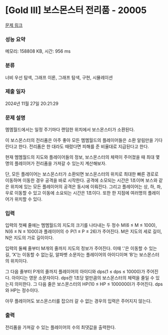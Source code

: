 # [Gold III] 보스몬스터 전리품 - 20005 

[문제 링크](https://www.acmicpc.net/problem/20005) 

### 성능 요약

메모리: 158808 KB, 시간: 956 ms

### 분류

너비 우선 탐색, 그래프 이론, 그래프 탐색, 구현, 시뮬레이션

### 제출 일자

2024년 11월 27일 20:21:29

### 문제 설명

<p>멤멤월드에서는 일정 주기마다 랜덤한 위치에서 보스몬스터가 소환된다.</p>

<p>이 보스몬스터의 전리품은 아주 좋아 모든 멤멤월드의 플레이어들은 소환 알림만을 기다린다고 한다. 전리품은 한 대라도 때렸다면 피해를 준 비율대로 지급된다고 한다.</p>

<p>현재 멤멤월드의 지도와 플레이어들의 정보, 보스몬스터의 체력이 주어졌을 때 최대 몇 명의 플레이어가 전리품을 가져갈 수 있는지 계산해보자.</p>

<p>단, 모든 플레이어는 보스몬스터가 소환되면 보스몬스터의 위치로 최대한 빠른 경로로 이동하며 이동한 경우 공격을 바로 시작한다. 공격에 소모되는 시간은 1초이며 보스와 같은 위치에 있는 모든 플레이어의 공격은 동시에 이뤄진다. 그리고 플레이어는 상, 하, 좌, 우로 이동할 수 있고 이동에 소요되는 시간은 1초이다. 또한 한 지점에 여러명의 플레이어가 위치할 수 있다.</p>

### 입력 

 <p>입력의 첫째 줄에는 멤멤월드의 지도의 크기를 나타내는 두 정수 M(6 ≤ M ≤ 1000), N(6 ≤ N ≤ 1000)과 플레이어의 수 P(1 ≤ P ≤ 26)가 주어진다. M은 지도의 세로 길이, N은 지도의 가로 길이이다.</p>

<p>입력의 둘째 줄부터 M개의 줄까지 지도의 정보가 주어진다. 이때 ‘.’은 이동할 수 있는 길, ‘X’는 이동할 수 없는길, 알파벳 소문자는 플레이어의 아이디이며 ‘B’는 보스몬스터의 위치이다.</p>

<p>그 다음 줄부터 P개의 줄까지 플레이어의 아이디와 dps(1 ≤ dps ≤ 10000)가 주어진다. 아이디는 영문 소문자이다. dps란 1초당 얼만큼의 보스몬스터의 체력을 줄일 수 있는지 의미한다. 그 다음 줄은 보스몬스터의 HP(10 ≤ HP ≤ 1000000)가 주어진다. dps와 HP는 정수이다.</p>

<p>아무 플레이어도 보스몬스터를 잡으러 갈 수 없는 경우의 입력은 주어지지 않는다.</p>

### 출력 

 <p>전리품을 가져갈 수 있는 플레이어의 수의 최댓값을 출력한다.</p>

